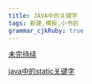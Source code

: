 ```yaml
---
title: JAVA中的关键字 
tags: 新建,模板,小书匠
grammar_cjkRuby: true
---
```

[未完待续](https://blog.csdn.net/z1002137615/article/details/50943869)

[java中的static关键字](https://www.cnblogs.com/dolphin0520/p/3799052.html)

